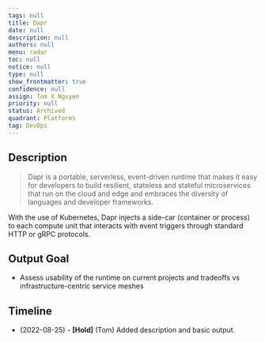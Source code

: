 ```yaml
---
tags: null
title: Dapr
date: null
description: null
authors: null
menu: radar
toc: null
notice: null
type: null
show_frontmatter: true
confidence: null
assign: Tom X Nguyen
priority: null
status: Archived
quadrant: Platforms
tag: DevOps
---
```


## Description

> Dapr is a portable, serverless, event-driven runtime that makes it easy for developers to build resilient, stateless and stateful microservices that run on the cloud and edge and embraces the diversity of languages and developer frameworks.

With the use of Kubernetes, Dapr injects a side-car (container or process) to each compute unit that interacts with event triggers through standard HTTP or gRPC protocols.

## Output Goal

* Assess usability of the runtime on current projects and tradeoffs vs infrastructure-centric service meshes

## Timeline

* (2022-08-25) - **[Hold]** (Tom) Added description and basic output.